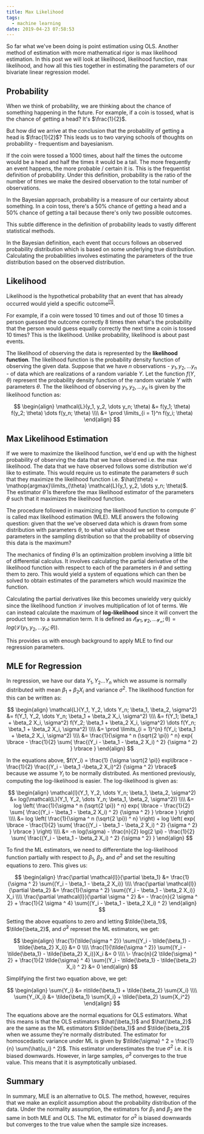 ```yaml
---
title: Max Likelihood
tags:
  - machine learning
date: 2019-04-23 07:58:53
---
```



So far what we've been doing is point estimation using OLS. Another method of estimation with more mathematical rigor is max likelihood estimation. In this post we will look at likelihood, likelihood function, max likelihood, and how all this ties together in estimating the parameters of our bivariate linear regression model.

## Probability  

When we think of probability, we are thinking about the chance of something happening in the future. For example, if a coin is tossed, what is the chance of getting a head? It's $\frac{1}{2}$.   

But how did we arrive at the conclusion that the probability of getting a head is $\frac{1}{2}$? This leads us to two varying schools of thoughts on probability - frequentism and bayesianism.  

If the coin were tossed a 1000 times, about half the times the outcome would be a head and half the times it would be a tail. The more frequently an event happens, the more probable / certain it is. This is the frequentist definition of probability. Under this definition, probability is the ratio of the number of times we make the desired observation to the total number of observations.   

In the Bayesian approach, probability is a measure of our certainty about something. In a coin toss, there's a 50% chance of getting a head and a 50% chance of getting a tail because there's only two possible outcomes.

This subtle difference in the definition of probability leads to vastly different statistical methods.    

In the Bayesian definition, each event that occurs follows an observed probability distribution which is based on some underlying true distribution. Calculating the probabilities involves estimating the parameters of the true distribution based on the observed distribution.

## Likelihood  

Likelihood is the hypothetical probability that an event that has already occurred would yield a specific outcome<sup>[[1]](http://mathworld.wolfram.com/Likelihood.html)</sup>.  

For example, if a coin were tossed 10 times and out of those 10 times a person guessed the outcome correctly 8 times then what's the probability that the person would guess equally correctly the next time a coin is tossed 10 times? This is the likelihood. Unlike probability, likelihood is about past events.  

The likelihood of observing the data is represented by the **likelihood function**. The likelihood function is the probability density function of observing the given data. Suppose that we have $n$ observations - $y_1, y_2, \dots y_n$ - of data which are realizations of a random variable $Y$. Let the function $f(Y, \theta)$ represent the probability density function of the random variable $Y$ with parameters $\theta$. The the likelihood of observing $y_1, y_2, \dots y_n$ is given by the likelihood function as:  

$$
\begin{align} 
\mathcal{L}(y_1, y_2, \dots y_n; \theta) &= f(y_1; \theta) f(y_2; \theta) \dots f(y_n; \theta) \\\\
&= \prod \limits_{i = 1}^n f(y_i; \theta)
\end{align}
$$


## Max Likelihood Estimation 

If we were to maximize the likelihood function, we'd end up with the highest probability of observing the data that we have observed i.e. the max likelihood. The data that we have observed follows some distribution we'd like to estimate. This would require us to estimate the parameters $\theta$ such that they maximize the likelihood function i.e. $\hat{\theta} = \mathop{argmax}\limits_{\theta} \mathcal{L}(y_1, y_2, \dots y_n; \theta)$. The estimator $\hat{\theta}$ is therefore the max likelihood estimator of the parameters $\theta$ such that it maximizes the likelihood function.  

The procedure followed in maximizing the likelihood function to compute $\hat{\theta}$ is called max likelihood estimation (MLE). MLE answers the following question: given that the we've observed data which is drawn from some distribution with parameters $\theta$, to what value should we set these parameters in the sampling distribution so that the probability of observing this data is the maximum?  

The mechanics of finding $\hat{\theta}$ is an optimizaition problem involving a little bit of differential calculus. It involves calculating the partial derivative of the likelihood function with respect to each of the parameters in $\theta$ and setting them to zero. This would yield a system of equations which can then be solved to obtain estimates of the parameters which would maximize the function.  

Calculating the partial derivatives like this becomes unwieldy very quickly since the likelihood function $\mathcal{L}$ involves multiplication of lot of terms. We can instead calculate the maximum of **log-likelihood** since it will convert the product term to a summation term. It is defined as $\mathcal{l(y_1, y_2, \dots y_n; \theta)} = log(\mathcal{L}(y_1, y_2, \dots y_n; \theta))$.  

This provides us with enough background to apply MLE to find our regression parameters.  

## MLE for Regression  

In regression, we have our data $Y_1, Y_2 \dots Y_n$ which we assume is normally distributed with mean $\beta_1 + \beta_2 X_i$ and variance $\sigma^2$. The likelihood function for this can be written as:  

$$
\begin{align}
\mathcal{L}(Y_1, Y_2, \dots Y_n; \beta_1, \beta_2, \sigma^2) &= f(Y_1, Y_2, \dots Y_n; \beta_1 + \beta_2 X_i, \sigma^2) \\\\
&= f(Y_1; \beta_1 + \beta_2 X_i, \sigma^2) f(Y_2; \beta_1 + \beta_2 X_i, \sigma^2) \dots f(Y_n; \beta_1 + \beta_2 X_i, \sigma^2) \\\\
&= \prod \limits_{i = 1}^{n} f(Y_i; \beta_1 + \beta_2 X_i, \sigma^2) \\\\ 
&= \frac{1}{\sigma ^ n (\sqrt{2 \pi}) ^ n} exp{ \lbrace - \frac{1}{2} \sum{ \frac{(Y_i - \beta_1 - \beta_2 X_i) ^ 2} {\sigma ^ 2}  } \rbrace  }
\end{align}
$$

In the equations above, $f(Y_i) = \frac{1} {\sigma \sqrt{2 \pi}} exp\lbrace -\frac{1}{2} \frac{(Y_i - \beta_1 -\beta_2 X_i)^2} {\sigma ^ 2} \rbrace$ because we assume $Y_i$ to be normally distributed. As mentioned previously, computing the log-likelihood is easier. The log-likelihood is given as:  

$$
\begin{align}
\mathcal{l}(Y_1, Y_2, \dots Y_n; \beta_1, \beta_2, \sigma^2) &= log(\mathcal{L}(Y_1, Y_2, \dots Y_n; \beta_1, \beta_2, \sigma^2)) \\\\
&= log \left( \frac{1}{\sigma ^ n (\sqrt{2 \pi}) ^ n} exp{ \lbrace - \frac{1}{2} \sum{ \frac{(Y_i - \beta_1 - \beta_2 X_i) ^ 2} {\sigma ^ 2}  } \rbrace  } \right) \\\\  
&= log \left( \frac{1}{\sigma ^ n (\sqrt{2 \pi}) ^ n} \right) + log \left( exp{ \lbrace - \frac{1}{2} \sum{ \frac{(Y_i - \beta_1 - \beta_2 X_i) ^ 2} {\sigma ^ 2} } \rbrace  } \right) \\\\
&= -n log(\sigma) - \frac{n}{2} log(2 \pi) - \frac{1}{2} \sum{ \frac{(Y_i - \beta_1 - \beta_2 X_i) ^ 2} {\sigma ^ 2} }
\end{align}
$$ 

To find the ML estimators, we need to differentiate the log-likelihood function partially with respect to $\beta_1$, $\beta_2$, and $\sigma ^ 2$ and set the resulting equations to zero. This gives us:  

$$
\begin{align}
\frac{\partial \mathcal{l}}{\partial \beta_1} &= \frac{1}{\sigma ^ 2} \sum{(Y_i - \beta_1 - \beta_2 X_i)}  \\\\
\frac{\partial \mathcal{l}}{\partial \beta_2} &= \frac{1}{\sigma ^ 2} \sum{(Y_i - \beta_1 - \beta_2 X_i)} X_i \\\\  
\frac{\partial \mathcal{l}}{\partial \sigma ^ 2} &= - \frac{n}{2 \sigma ^ 2} + \frac{1}{2 \sigma ^ 4} \sum{(Y_i - \beta_1 - \beta_2 X_i) ^ 2}
\end{align}
$$

Setting the above equations to zero and letting $\tilde{\beta_1}$, $\tilde{\beta_2}$, and $\tilde{\sigma} ^ 2$ represet the ML estimators, we get:  

$$
\begin{align}
\frac{1}{\tilde{\sigma ^ 2}} \sum{(Y_i - \tilde{\beta_1} - \tilde{\beta_2} X_i)} &= 0 \\\\  
\frac{1}{\tilde{\sigma ^ 2}} \sum{(Y_i - \tilde{\beta_1} - \tilde{\beta_2} X_i)}X_i &= 0 \\\\  
\- \frac{n}{2 \tilde{\sigma} ^ 2} + \frac{1}{2 \tilde{\sigma} ^ 4} \sum{(Y_i - \tilde{\beta_1} - \tilde{\beta_2} X_i) ^ 2} &= 0
\end{align}
$$

Simplifying the first two equation above, we get:  

$$
\begin{align}  
\sum{Y_i} &= n\tilde{\beta_1} + \tilde{\beta_2} \sum{X_i} \\\\  
\sum{Y_iX_i} &= \tilde{\beta_1} \sum{X_i} + \tilde{\beta_2} \sum{X_i^2}
\end{align}
$$  

The equations above are the normal equations for OLS estimators. What this means is that the OLS estimators $\hat{\beta_1}$ and $\hat{\beta_2}$ are the same as the ML estimators $\tilde{\beta_1}$ and $\tilde{\beta_2}$ when we assume they're normally distributed. The estimator for homoscedastic variance under ML is given by $\tilde{\sigma} ^ 2 = \frac{1} {n} \sum{\hat{u_i} ^ 2}$. This estimator underestimates the true $\sigma ^ 2$ i.e. it is biased downwards. However, in large samples, $\tilde{\sigma} ^ 2$ converges to the true value. This means that it is asymptotically unbiased.   

## Summary  

In summary, MLE is an alternative to OLS. The method, however, requires that we make an explicit assumption about the probability distribution of the data. Under the normality assumption, the estimators for $\beta_1$ and $\beta_2$ are the same in both MLE and OLS. The ML estimator for $\sigma ^ 2$ is biased downwards but converges to the true value when the sample size increases.
